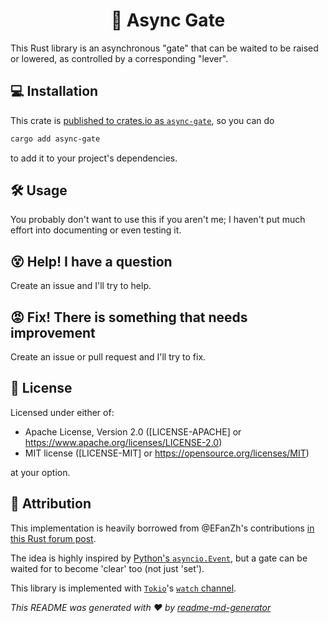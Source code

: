 <h1 align="center">🚧 Async Gate</h1>

This Rust library is an asynchronous "gate" that can be waited to be raised or lowered, as controlled by a corresponding "lever".

## 💻 Installation

This crate is [published to crates.io as `async-gate`](https://crates.io/crates/async-gate), so you can do

```sh
cargo add async-gate
```

to add it to your project's dependencies.

## 🛠 Usage

You probably don't want to use this if you aren't me; I haven't put much effort into documenting or even testing it.

## 😵 Help! I have a question

Create an issue and I'll try to help.

## 😡 Fix! There is something that needs improvement

Create an issue or pull request and I'll try to fix.

## 📄 License

Licensed under either of:

- Apache License, Version 2.0 ([LICENSE-APACHE] or https://www.apache.org/licenses/LICENSE-2.0)
- MIT license ([LICENSE-MIT] or https://opensource.org/licenses/MIT)

at your option.

## 🙏 Attribution

This implementation is heavily borrowed from @EFanZh's contributions [in this Rust forum post](https://users.rust-lang.org/t/a-flag-type-that-supports-waiting-asynchronously/91108/6).

The idea is highly inspired by [Python's `asyncio.Event`](https://docs.python.org/3/library/asyncio-sync.html#asyncio.Event), but a gate can be waited for to become 'clear' too (not just 'set').

This library is implemented with [`Tokio`](https://tokio.rs/)'s [`watch` channel](https://docs.rs/tokio/1.32.0/tokio/sync/watch/index.html).

_This README was generated with ❤️ by [readme-md-generator](https://github.com/kefranabg/readme-md-generator)_
